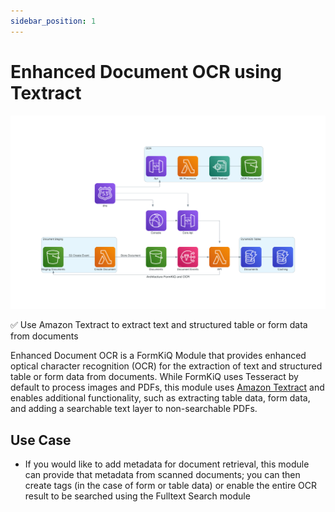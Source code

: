 ```yaml
---
sidebar_position: 1
---
```


# Enhanced Document OCR using Textract

![FormKiQ OCR Architecture](./img/architecture_formkiq_and_ocr.png)

✅ Use Amazon Textract to extract text and structured table or form data from documents

Enhanced Document OCR is a FormKiQ Module that provides enhanced optical character recognition (OCR) for the extraction of text and structured table or form data from documents. While FormKiQ uses Tesseract by default to process images and PDFs, this module uses [Amazon Textract](https://aws.amazon.com/textract) and enables additional functionality, such as extracting table data, form data, and adding a searchable text layer to non-searchable PDFs.

## Use Case

* If you would like to add metadata for document retrieval, this module can provide that metadata from scanned documents; you can then create tags (in the case of form or table data) or enable the entire OCR result to be searched using the Fulltext Search module
